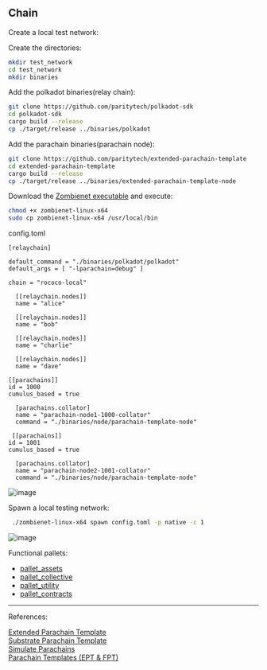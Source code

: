 ## Chain

Create a local test network:

Create the directories:
```bash
mkdir test_network
cd test_network
mkdir binaries
```

Add the polkadot binaries(relay chain):

```bash
git clone https://github.com/paritytech/polkadot-sdk
cd polkadot-sdk
cargo build --release
cp ./target/release ../binaries/polkadot
```

Add the parachain binaries(parachain node):

```bash
git clone https://github.com/paritytech/extended-parachain-template
cd extended-parachain-template
cargo build --release
cp ./target/release ../binaries/extended-parachain-template-node
```

Download the [Zombienet executable](https://github.com/paritytech/zombienet/releases) and execute:

```bash
chmod +x zombienet-linux-x64
sudo cp zombienet-linux-x64 /usr/local/bin
```

config.toml

```text
[relaychain]

default_command = "./binaries/polkadot/polkadot"
default_args = [ "-lparachain=debug" ]

chain = "rococo-local"

  [[relaychain.nodes]]
  name = "alice"

  [[relaychain.nodes]]
  name = "bob"

  [[relaychain.nodes]]
  name = "charlie"

  [[relaychain.nodes]]
  name = "dave"

[[parachains]]
id = 1000
cumulus_based = true

  [parachains.collator]
  name = "parachain-node1-1000-collator"
  command = "./binaries/node/parachain-template-node"
 
 [[parachains]]
id = 1001
cumulus_based = true

  [parachains.collator]
  name = "parachain-node2-1001-collator"
  command = "./binaries/node/parachain-template-node"

```

![image](https://github.com/blue-freedom-technologies/chain/assets/142290531/2dc29217-22c8-4e75-8165-80508f20aa87)

Spawn a local testing network:

```bash
 ./zombienet-linux-x64 spawn config.toml -p native -c 1
```

![image](https://github.com/blue-freedom-technologies/chain/assets/142290531/5c9ae50a-bbb4-43c8-8d74-6c6c1c3f1e78)


Functional pallets:

 - [pallet_assets](https://paritytech.github.io/substrate/master/pallet_assets/index.html)
 - [pallet_collective](https://paritytech.github.io/substrate/master/pallet_collective/index.html)
 - [pallet_utility](https://paritytech.github.io/substrate/master/pallet_utility/index.html)
 - [pallet_contracts](https://paritytech.github.io/polkadot-sdk/master/pallet_contracts/index.html)

<hr>
References:<br>

[Extended Parachain Template](https://github.com/paritytech/extended-parachain-template/)<br>
[Substrate Parachain Template](https://github.com/substrate-developer-hub/substrate-parachain-template)<br>
[Simulate Parachains](https://docs.substrate.io/test/simulate-parachains/)<br>
[Parachain Templates (EPT & FPT)](https://www.youtube.com/watch?v=zZvR1ii8X30)<br>
